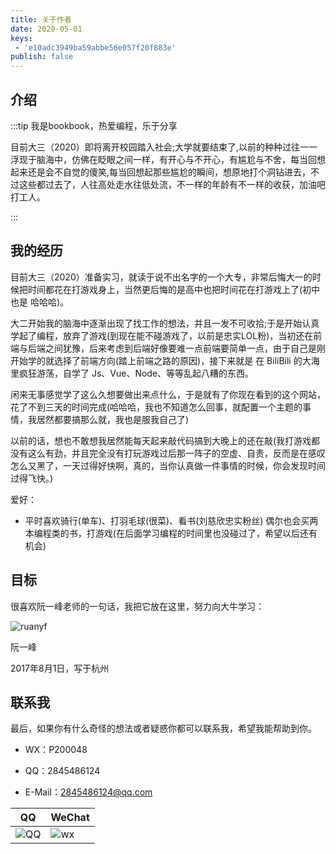 ```yaml
---
title: 关于作者
date: 2020-05-01
keys:
 - 'e10adc3949ba59abbe56e057f20f883e'
publish: false
---
```


<!-- more -->

## 介绍
:::tip
我是bookbook，热爱编程，乐于分享

目前大三（2020）即将离开校园踏入社会;大学就要结束了,以前的种种过往一一浮现于脑海中，仿佛在眨眼之间一样，有开心与不开心，有尴尬与不舍，每当回想起来还是会不自觉的傻笑,每当回想起那些尴尬的瞬间，想原地打个洞钻进去，不过这些都过去了，人往高处走水往低处流，不一样的年龄有不一样的收获，加油吧 打工人。

:::

## 我的经历
目前大三（2020）准备实习，就读于说不出名字的一个大专，非常后悔大一的时候把时间都花在打游戏身上，当然更后悔的是高中也把时间花在打游戏上了(初中也是 哈哈哈)。

大二开始我的脑海中逐渐出现了找工作的想法，并且一发不可收拾;于是开始认真学起了编程，放弃了游戏(到现在能不碰游戏了，以前是忠实LOL粉)，当初还在前端与后端之间犹豫，后来考虑到后端好像要难一点前端要简单一点，由于自己是刚开始学的就选择了前端方向(踏上前端之路的原因)，接下来就是 在 BiliBili 的大海里疯狂游荡，自学了 Js、Vue、Node、等等乱起八糟的东西。

闲来无事感觉学了这么久想要做出来点什么，于是就有了你现在看到的这个网站，花了不到三天的时间完成(哈哈哈，我也不知道怎么回事，就配置一个主题的事情，我居然都要搞那么就，我也是服我自己了)

以前的话，想也不敢想我居然能每天起来敲代码搞到大晚上的还在敲(我打游戏都没有这么有劲，并且完全没有打玩游戏过后那一阵子的空虚、自责，反而是在感叹怎么又黑了，一天过得好快啊，真的，当你认真做一件事情的时候，你会发现时间过得飞快。)


爱好：

- 平时喜欢骑行(单车)、打羽毛球(很菜)、看书(刘慈欣忠实粉丝) 偶尔也会买两本编程类的书，打游戏(在后面学习编程的时间里也没碰过了，希望以后还有机会)

## 目标

很喜欢阮一峰老师的一句话，我把它放在这里，努力向大牛学习：

![ruanyf](/images/ruanyf.jpg)

阮一峰

2017年8月1日，写于杭州


## 联系我
最后，如果你有什么奇怪的想法或者疑惑你都可以联系我，希望我能帮助到你。

- WX：P200048

- QQ：2845486124

- E-Mail：2845486124@qq.com

|QQ|WeChat|
|--|--|
|![QQ](/images/qq.jpg)|![wx](/images/wx.jpg)|